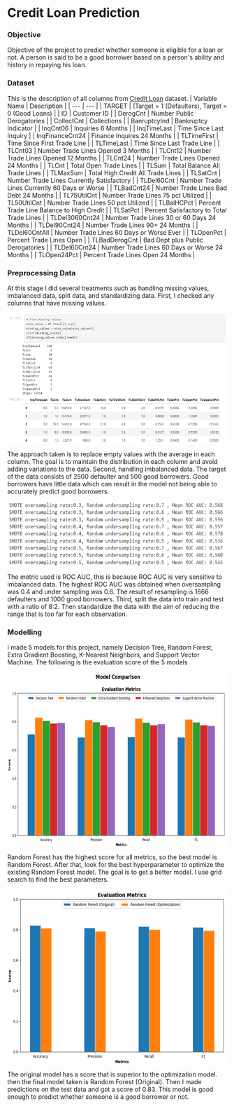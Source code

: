 # Credit Loan Prediction

### Objective
Objective of the project to predict whether someone is eligible for a loan or not. A person is said to be a good borrower based on a person's ability and history in repaying his loan. 

### Dataset
This is the description of all columns from [Credit Loan](https://docs.google.com/uc?export=download&confirm=&id=1qfKeXVzAFvvbgjPYrUOIBBYk0WrQ2bCf) dataset.
| Variable Name | Description |
| --- | --- |
| TARGET | (Target = 1 (Defaulters), Target = 0 (Good Loans) |
| ID | Customer ID |
| DerogCnt | Number Public Derogatories |
| CollectCnt | Collections |
| BanruptcyInd | Bankruptcy Indicator |
| InqCnt06 | Inquiries 6 Months |
| InqTimeLast | Time Since Last Inquiry |
| InqFinanceCnt24 | Finance Inquires 24 Months |
| TLTimeFirst | Time Since First Trade Line |
| TLTimeLast | Time Since Last Trade Line |
| TLCnt03 | Number Trade Lines Opened 3 Months |
| TLCnt12 | Number Trade Lines Opened 12 Months | 
| TLCnt24 | Number Trade Lines Opened 24 Months | 
| TLCnt | Total Open Trade Lines | 
| TLSum | Total Balance All Trade Lines | 
| TLMaxSum | Total High Credit All Trade Lines | 
| TLSatCnt | Number Trade Lines Currently Satisfactory | 
| TLDel60Cnt | Number Trade Lines Currently 60 Days or Worse | 
| TLBadCnt24 | Number Trade Lines Bad Debt 24 Months | 
| TL75UtilCnt | Number Trade Lines 75 pct Utilized | 
| TL50UtilCnt | Number Trade Lines 50 pct Utilized | 
| TLBalHCPct | Percent Trade Line Balance to High Credit | 
| TLSatPct | Percent Satisfactory to Total Trade Lines | 
| TLDel3060Cnt24 | Number Trade Lines 30 or 60 Days 24 Months | 
| TLDel90Cnt24 | Number Trade Lines 90+ 24 Months | 
| TLDel60CntAll | Number Trade Lines 60 Days or Worse Ever | 
| TLOpenPct | Percent Trade Lines Open | 
| TLBadDerogCnt | Bad Dept plus Public Derogatories | 
| TLDel60Cnt24 | Number Trade Lines 60 Days or Worse 24 Months | 
| TLOpen24Pct | Percent Trade Lines Open 24 Months |

### Preprocessing Data
At this stage I did several treatments such as handling missing values, imbalanced data, split data, and standardizing data. First, I checked any columns that have missing values. 

<img align="center" width="600" height="300" src="https://github.com/fuadmaulana0812/MyPortfolio/blob/173ca168b0c34f32a8e0fa3a4562e44ec39f7a68/Projects/Loan%20Default%20Prediction/Credit%20Loan/Images/handling_miss_value.png"> 

The approach taken is to replace empty values with the average in each column. The goal is to maintain the distribution in each column and avoid adding variations to the data. Second, handling imbalanced data. The target of the data consists of 2500 defaulter and 500 good borrowers. Good borrowers have little data which can result in the model not being able to accurately predict good borrowers.

<img align="center" width="500" height="150" src="https://github.com/fuadmaulana0812/MyPortfolio/blob/1ab38d54dd055b6efc312ae2c2f918b74507f5e4/Projects/Loan%20Default%20Prediction/Credit%20Loan/Images/imbalanced_data.png"> 

The metric used is ROC AUC, this is because ROC AUC is very sensitive to imbalanced data. The highest ROC AUC was obtained when oversampling was 0.4 and under sampling was 0.6. The result of resampling is 1666 defaulters and 1000 good borrowers. Third, split the data into train and test with a ratio of 8:2. Then standardize the data with the aim of reducing the range that is too far for each observation.

### Modelling
I made 5 models for this project, namely Decision Tree, Random Forest, Extra Gradient Boosting, K-Nearest Neighbors, and Support Vector Machine. The following is the evaluation score of the 5 models

<img align="center" width="700" height="400" src="https://github.com/fuadmaulana0812/MyPortfolio/blob/1ab38d54dd055b6efc312ae2c2f918b74507f5e4/Projects/Loan%20Default%20Prediction/Credit%20Loan/Images/model_compare.png">

Random Forest has the highest score for all metrics, so the best model is Random Forest. After that, look for the best hyperparameter to optimize the existing Random Forest model. The goal is to get a better model. I use grid search to find the best parameters.

<img align="center" width="600" height="400" src="https://github.com/fuadmaulana0812/MyPortfolio/blob/1ab38d54dd055b6efc312ae2c2f918b74507f5e4/Projects/Loan%20Default%20Prediction/Credit%20Loan/Images/optimi_compare.png">

The original model has a score that is superior to the optimization model. then the final model taken is Random Forest (Original). Then I made predictions on the test data and got a score of 0.83. This model is good enough to predict whether someone is a good borrower or not.
